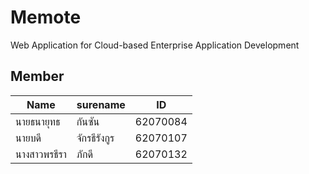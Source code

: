 # Memote
Web Application for Cloud-based Enterprise Application Development 

## Member
|   Name    |surename|  ID    |
|-----------|--------|--------|
|นายธนายุทธ  |กันซัน   |62070084|
|นายบดี      |จักรธีรังกูร|62070107|
|นางสาวพรธีรา |ภักดี    |62070132|
